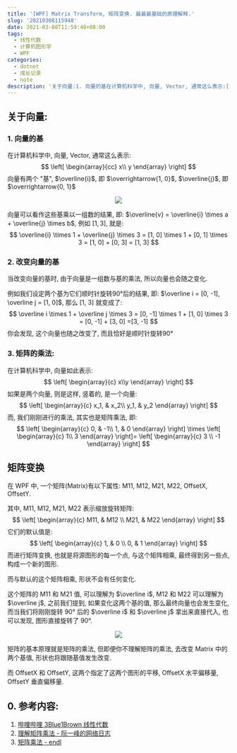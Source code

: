 ```yaml
---
title: '[WPF] Matrix Transform, 矩阵变换. 最最最基础的原理解释.'
slug: '20210308115948'
date: 2021-03-08T11:59:48+08:00
tags:
  - 线性代数
  - 计算机图形学
  - WPF
categories:
  - dotnet
  - 成长记录
  - note
description: '关于向量:1. 向量的基在计算机科学中, 向量, Vector, 通常这么表示:[xy]\left[\begin{array}{cc}x\\y\end{array}\right][xy​]向量有两个 “基”, i‾\overline{i}i, 即 1,0→\overrightarrow{1, 0}1,0​, j‾\overline{j}j​, 即 0,1→\overrightarrow{0, 1}0,1​向量可以看作一组数乘以这些基的结果, 即: v‾=a×i‾+b×j‾\ov'
---
```


## 关于向量:

### 1. 向量的基

在计算机科学中, 向量, Vector, 通常这么表示:
$$
\left[
\begin{array}{cc}
x\\
y
\end{array}
\right]
$$
向量有两个 "基", $\overline{i}$, 即 $\overrightarrow{1, 0}$, $\overline{j}$, 即 $\overrightarrow{0, 1}$

<div align="center">
<img src="https://img-blog.csdnimg.cn/20210308085632860.png"/>
</div>


向量可以看作这些基乘以一组数的结果, 即: $\overline{v} = \overline{i} \times a + \overline{j} \times b$, 例如 $[1, 3]$, 就是:
$$
\overline{i} \times 1 + \overline{j} \times 3
 = [1, 0] \times 1 + [0, 1] \times 3
 = [1, 0] + [0, 3]
 = [1, 3]
$$

### 2. 改变向量的基

当改变向量的基时, 由于向量是一组数与基的乘法, 所以向量也会随之变化.


例如我们设定两个基为它们顺时针旋转90°后的结果, 即: $\overline i = [0, -1], \overline j = [1, 0]$, 那么 [1, 3] 就变成了:
$$
\overline i \times 1 + \overline j \times 3
= [0, -1] \times 1 + [1, 0] \times 3 
= [0, -1] + [3, 0]
=[3, -1]
$$
你会发现, 这个向量也随之改变了, 而且恰好是顺时针旋转90°


### 3. 矩阵的乘法:

在计算机科学中, 向量如此表示:
$$
\left[
\begin{array}{c}
x\\y
\end{array}
\right]
$$
如果是两个向量, 则是这样, 竖着的, 是一个向量:
$$
\left[
\begin{array}{c}
x_1, & x_2\\
y_1, & y_2
\end{array}
\right]
$$
而, 我们刚刚进行的乘法, 其实也是矩阵乘法, 即:
$$
 \left[
 \begin{array}{c}
 0, & -1\\
 1, & 0
 \end{array}
 \right] 
  \times 
\left[
\begin{array}{c}
1\\ 3
\end{array}
\right]=
 \left[
 \begin{array}{c}
 3 \\ -1
 \end{array}
 \right]
$$


## 矩阵变换

在 WPF 中, 一个矩阵(Matrix)有以下属性: M11, M12, M21, M22, OffsetX, OffsetY.


其中, M11, M12, M21, M22 表示缩放旋转矩阵:
$$
\left[
\begin{array}{c}
M11, & M12 \\
M21, & M22
\end{array}
\right]
$$
它们的默认值是:
$$
\left[
\begin{array}{c}
1, & 0 \\
0, & 1
\end{array}
\right]
$$
而进行矩阵变换, 也就是将源图形的每一个点, 与这个矩阵相乘, 最终得到另一些点, 构成一个新的图形.


而与默认的这个矩阵相乘, 形状不会有任何变化.


这个矩阵的 M11 和 M21 值, 可以理解为 $\overline i$, M12 和 M22 可以理解为 $\overline j$, 之前我们提到, 如果变化这两个基的值, 那么最终向量也会发生变化, 而当我们将刚刚旋转 90° 后的 $\overline i$ 和 $\overline j$ 拿出来直接代入, 也可以发现, 图形直接旋转了 90°.


<div align="center">
<img src="https://img-blog.csdnimg.cn/20210308105727368.png"/>
</div>


矩阵的基本原理就是矩阵的乘法, 但即便你不理解矩阵的乘法, 去改变 Matrix 中的两个基值, 形状也将跟随基值发生改变.


而 OffsetX 和 OffsetY, 这两个指定了这两个图形的平移, OffsetX 水平偏移量, OffsetY 垂直偏移量.


## 0. 参考内容:

1. [哔哩哔哩 3Blue1Brown 线性代数](https://www.bilibili.com/video/BV1ys411472E)
2. [理解矩阵乘法 - 阮一峰的网络日志](https://www.ruanyifeng.com/blog/2015/09/matrix-multiplication.html)
3. [矩阵乘法 - endl](https://www.cnblogs.com/ljy-endl/p/11411665.html)
